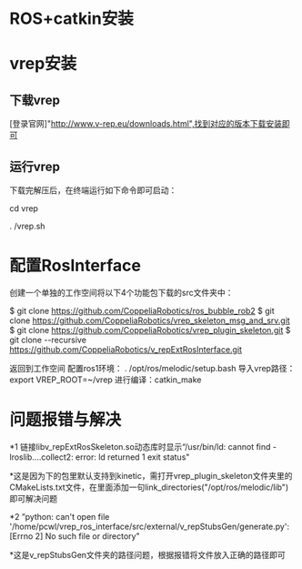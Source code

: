 # ROS+catkin安装

# vrep安装

## 下载vrep

[登录官网]"http://www.v-rep.eu/downloads.html",找到对应的版本下载安装即可

## 运行vrep

下载完解压后，在终端运行如下命令即可启动： 

cd vrep  

. /vrep.sh

# 配置RosInterface

创建一个单独的工作空间将以下4个功能包下载的src文件夹中：

$ git clone https://github.com/CoppeliaRobotics/ros_bubble_rob2
$ git clone https://github.com/CoppeliaRobotics/vrep_skeleton_msg_and_srv.git
$ git clone https://github.com/CoppeliaRobotics/vrep_plugin_skeleton.git
$ git clone --recursive https://github.com/CoppeliaRobotics/v_repExtRosInterface.git

返回到工作空间
配置ros1环境： . /opt/ros/melodic/setup.bash
导入vrep路径： export VREP_ROOT=~/vrep
进行编译：catkin_make


# 问题报错与解决

*1 链接libv_repExtRosSkeleton.so动态库时显示“/usr/bin/ld: cannot find -lroslib....collect2: error: ld returned 1 exit status"

*这是因为下的包里默认支持到kinetic，需打开vrep_plugin_skeleton文件夹里的CMakeLists.txt文件，在里面添加一句link_directories("/opt/ros/melodic/lib")即可解决问题

*2 ”python: can't open file '/home/pcwl/vrep_ros_interface/src/external/v_repStubsGen/generate.py': [Errno 2] No such file or directory"

*这是v_repStubsGen文件夹的路径问题，根据报错将文件放入正确的路径即可